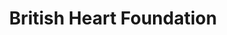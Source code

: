 ---
title: "British Heart Foundation"
url: /callander/british-heart-foundation/
shop: Gebrauchtwaren
---